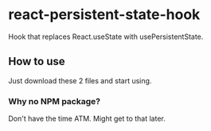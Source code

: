 # react-persistent-state-hook
Hook that replaces React.useState with usePersistentState.

## How to use
Just download these 2 files and start using.

### Why no NPM package?
Don't have the time ATM. Might get to that later.

